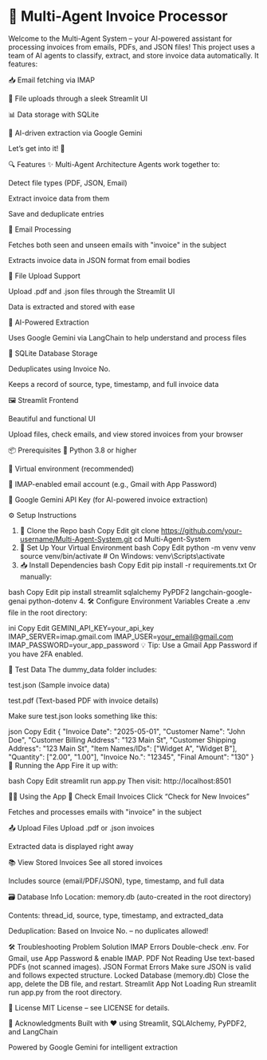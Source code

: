 # 🧠 Multi-Agent Invoice Processor

Welcome to the Multi-Agent System – your AI-powered assistant for processing invoices from emails, PDFs, and JSON files! This project uses a team of AI agents to classify, extract, and store invoice data automatically. It features:

📥 Email fetching via IMAP

📂 File uploads through a sleek Streamlit UI

📊 Data storage with SQLite

🤖 AI-driven extraction via Google Gemini

Let’s get into it! 🚀

🔍 Features
✨ Multi-Agent Architecture
Agents work together to:

Detect file types (PDF, JSON, Email)

Extract invoice data from them

Save and deduplicate entries

📧 Email Processing

Fetches both seen and unseen emails with "invoice" in the subject

Extracts invoice data in JSON format from email bodies

📂 File Upload Support

Upload .pdf and .json files through the Streamlit UI

Data is extracted and stored with ease

🧠 AI-Powered Extraction

Uses Google Gemini via LangChain to help understand and process files

💾 SQLite Database Storage

Deduplicates using Invoice No.

Keeps a record of source, type, timestamp, and full invoice data

🖼️ Streamlit Frontend

Beautiful and functional UI

Upload files, check emails, and view stored invoices from your browser

📦 Prerequisites
🐍 Python 3.8 or higher

🌱 Virtual environment (recommended)

📧 IMAP-enabled email account (e.g., Gmail with App Password)

🔑 Google Gemini API Key (for AI-powered invoice extraction)

⚙️ Setup Instructions
1. 🧬 Clone the Repo
bash
Copy
Edit
git clone https://github.com/your-username/Multi-Agent-System.git
cd Multi-Agent-System
2. 🐍 Set Up Your Virtual Environment
bash
Copy
Edit
python -m venv venv
source venv/bin/activate  # On Windows: venv\Scripts\activate
3. 📥 Install Dependencies
bash
Copy
Edit
pip install -r requirements.txt
Or manually:

bash
Copy
Edit
pip install streamlit sqlalchemy PyPDF2 langchain-google-genai python-dotenv
4. 🛠️ Configure Environment Variables
Create a .env file in the root directory:

ini
Copy
Edit
GEMINI_API_KEY=your_api_key
IMAP_SERVER=imap.gmail.com
IMAP_USER=your_email@gmail.com
IMAP_PASSWORD=your_app_password
💡 Tip: Use a Gmail App Password if you have 2FA enabled.

🧪 Test Data
The dummy_data folder includes:

test.json (Sample invoice data)

test.pdf (Text-based PDF with invoice details)

Make sure test.json looks something like this:

json
Copy
Edit
{
  "Invoice Date": "2025-05-01",
  "Customer Name": "John Doe",
  "Customer Billing Address": "123 Main St",
  "Customer Shipping Address": "123 Main St",
  "Item Names/IDs": ["Widget A", "Widget B"],
  "Quantity": ["2.00", "1.00"],
  "Invoice No.": "12345",
  "Final Amount": "130"
}
🚀 Running the App
Fire it up with:

bash
Copy
Edit
streamlit run app.py
Then visit: http://localhost:8501

🧑‍💻 Using the App
📧 Check Email Invoices
Click “Check for New Invoices”

Fetches and processes emails with "invoice" in the subject

📤 Upload Files
Upload .pdf or .json invoices

Extracted data is displayed right away

📚 View Stored Invoices
See all stored invoices

Includes source (email/PDF/JSON), type, timestamp, and full data

🗃️ Database Info
Location: memory.db (auto-created in the root directory)

Contents: thread_id, source, type, timestamp, and extracted_data

Deduplication: Based on Invoice No. – no duplicates allowed!

🛠️ Troubleshooting
Problem	Solution
IMAP Errors	Double-check .env. For Gmail, use App Password & enable IMAP.
PDF Not Reading	Use text-based PDFs (not scanned images).
JSON Format Errors	Make sure JSON is valid and follows expected structure.
Locked Database (memory.db)	Close the app, delete the DB file, and restart.
Streamlit App Not Loading	Run streamlit run app.py from the root directory.

📄 License
MIT License – see LICENSE for details.

🙌 Acknowledgments
Built with ❤️ using Streamlit, SQLAlchemy, PyPDF2, and LangChain

Powered by Google Gemini for intelligent extraction
